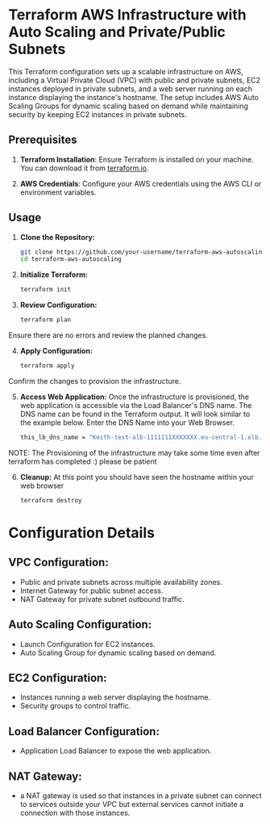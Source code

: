 # Terraform AWS Infrastructure with Auto Scaling and Private/Public Subnets

This Terraform configuration sets up a scalable infrastructure on AWS, including a Virtual Private Cloud (VPC) with public and private subnets, EC2 instances deployed in private subnets, and a web server running on each instance displaying the instance's hostname. The setup includes AWS Auto Scaling Groups for dynamic scaling based on demand while maintaining security by keeping EC2 instances in private subnets.

## Prerequisites

1. **Terraform Installation**: Ensure Terraform is installed on your machine. You can download it from [terraform.io](https://www.terraform.io/downloads.html).

2. **AWS Credentials**: Configure your AWS credentials using the AWS CLI or environment variables.

## Usage

1. **Clone the Repository:**

   ```bash
   git clone https://github.com/your-username/terraform-aws-autoscaling.git
   cd terraform-aws-autoscaling


2. **Initialize Terraform:**

   ```bash
   terraform init

3. **Review Configuration:**

   ```bash
   terraform plan
Ensure there are no errors and review the planned changes.

4. **Apply Configuration:**

   ```bash
   terraform apply

Confirm the changes to provision the infrastructure.

5. **Access Web Application:**
   Once the infrastructure is provisioned, the web application is accessible via the Load Balancer's DNS name. The DNS name can be found in the Terraform output. It will look similar to the example below. Enter the DNS Name into your Web Browser.

   ```bash
   this_lb_dns_name = "Keith-test-alb-1111111XXXXXXX.eu-central-1.elb.amazonaws.com"

NOTE: The Provisioning of the infrastructure may take some time even after terraform has completed :) please be patient

6. **Cleanup:**
At this point you should have seen the hostname within your web browser
   ```bash
   terraform destroy

# Configuration Details

## VPC Configuration:

- Public and private subnets across multiple availability zones.
- Internet Gateway for public subnet access.
- NAT Gateway for private subnet outbound traffic.

## Auto Scaling Configuration:

- Launch Configuration for EC2 instances.
- Auto Scaling Group for dynamic scaling based on demand.

## EC2 Configuration:

- Instances running a web server displaying the hostname.
- Security groups to control traffic.

## Load Balancer Configuration:

- Application Load Balancer to expose the web application.

## NAT Gateway:

- a NAT gateway is used so that instances in a private subnet can connect to services outside your VPC but external services cannot initiate a connection with those instances.




